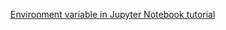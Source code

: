 [Environment variable in Jupyter Notebook tutorial]('https://analyzingalpha.com/jupyter-notebook-environment-variables-tutorial')
